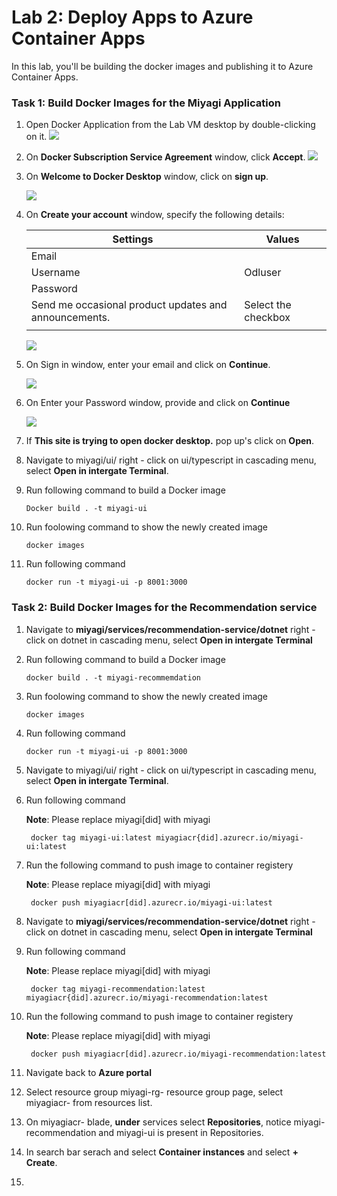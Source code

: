 # Lab 2: Deploy Apps to Azure Container Apps

In this lab, you'll be building the docker images and publishing it to Azure Container Apps.

### Task 1: Build Docker Images for the Miyagi Application

1. Open Docker Application from the Lab VM desktop by double-clicking on it.
   ![](./Media/docker1.png)
   
1. On **Docker Subscription Service Agreement** window, click **Accept**.
   ![](./Media/docker2.png)

1. On **Welcome to Docker Desktop** window, click on **sign up**.

   ![](./Media/docker3.png)

1. On **Create your account** window, specify the following details:

   | **Settings**         | **Values**           | 
   | -------------------- | -------------------- | 
   | Email                | <inject key="AzureAdUserEmail"></inject>  | 
   | Username             | Odluser<inject key="DeploymentID" enableCopy="false"/>              |
   | Password             | <inject key="AzureAdUserPassword"></inject>         |
   | Send me occasional product updates and announcements. | Select the checkbox |
   |||

   ![](./Media/docker5.png)

1. On Sign in window, enter your email <inject key="AzureAdUserEmail"></inject> and click on **Continue**.

   ![](./Media/docker4.png)

1. On Enter your Password window, provide <inject key="AzureAdUserPassword"></inject> and click on **Continue**

    ![](./Media/docker6.png)

1. If **This site is trying to open docker desktop.** pop up's click on **Open**.

1. Navigate to miyagi/ui/ right - click on ui/typescript in cascading menu, select **Open in intergate Terminal**.

1. Run following command to build a Docker image

    ```
    Docker build . -t miyagi-ui      
    ```
1. Run foolowing command to show the newly created image
   ```
   docker images
   ```
1. Run following command
   ```
   docker run -t miyagi-ui -p 8001:3000
   ```

### Task 2: Build Docker Images for the Recommendation service

1. Navigate to **miyagi/services/recommendation-service/dotnet** right - click on dotnet in cascading menu, select **Open in intergate Terminal**
1. Run following command to build a Docker image

   ```
   docker build . -t miyagi-recommemdation      
   ```
1. Run foolowing command to show the newly created image
   ```
   docker images
   ```
1. Run following command
   ```
   docker run -t miyagi-ui -p 8001:3000
   ```
1. Navigate to miyagi/ui/ right - click on ui/typescript in cascading menu, select **Open in intergate Terminal**.

1. Run following command

   **Note**: Please replace miyagi[did] with miyagi<inject key="DeploymentID" enableCopy="false"/>

   ```
    docker tag miyagi-ui:latest miyagiacr{did].azurecr.io/miyagi-ui:latest
   ```
1. Run the following command to push image to container registery

   **Note**: Please replace miyagi[did] with miyagi<inject key="DeploymentID" enableCopy="false"/>

   ```
    docker push miyagiacr[did].azurecr.io/miyagi-ui:latest

   ```

1. Navigate to **miyagi/services/recommendation-service/dotnet** right - click on dotnet in cascading menu, select **Open in intergate Terminal**

1. Run following command

   **Note**: Please replace miyagi[did] with miyagi<inject key="DeploymentID" enableCopy="false"/>

   ```
    docker tag miyagi-recommendation:latest miyagiacr{did].azurecr.io/miyagi-recommendation:latest
   ```
1. Run the following command to push image to container registery

   **Note**: Please replace miyagi[did] with miyagi<inject key="DeploymentID" enableCopy="false"/>

   ```
    docker push miyagiacr[did].azurecr.io/miyagi-recommendation:latest

   ```

1. Navigate back to **Azure portal**

1. Select resource group miyagi-rg-<inject key="DeploymentID" enableCopy="false"/> resource group page, select miyagiacr-<inject key="DeploymentID" enableCopy="false"/> from resources list.

1. On miyagiacr-<inject key="DeploymentID" enableCopy="false"/> blade, **under** services select **Repositories**, notice miyagi-recommendation and miyagi-ui is present in Repositories.
1. In search bar serach and select **Container instances** and select **+ Create**.
1. 

